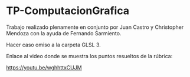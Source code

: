 # TP-ComputacionGrafica

Trabajo realizado plenamente en conjunto por Juan Castro y Christopher Mendoza con la ayuda de Fernando Sarmiento.

Hacer caso omiso a la carpeta GLSL 3.


Enlace al video donde se muestra los puntos resueltos de la rúbrica:

https://youtu.be/wghhttxCUJM

